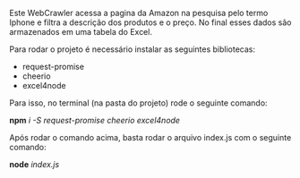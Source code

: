 Este WebCrawler acessa a pagina da Amazon na pesquisa pelo termo Iphone e filtra a descrição dos produtos e o preço. No final esses dados são armazenados em uma tabela do Excel.

Para rodar o projeto é necessário instalar as seguintes bibliotecas:

- request-promise
- cheerio
- excel4node

Para isso, no terminal (na pasta do projeto) rode o seguinte comando:

<b>npm</b> <i>i -S request-promise cheerio excel4node</i>

Após rodar o comando acima, basta rodar o arquivo index.js com o seguinte comando:

<b>node</b> <i>index.js</i>
